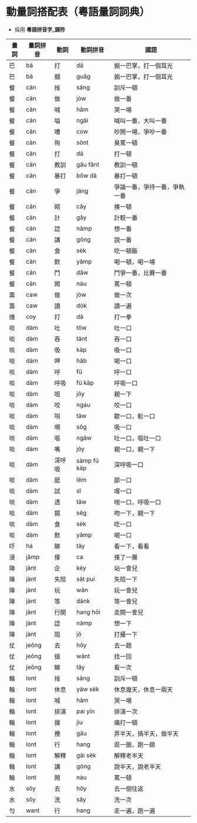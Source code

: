 # 動量詞搭配表（粵語量詞詞典）

* 採用 **粵語拼音字_調符**

量詞 | 量詞拼音 | 動詞 | 動詞拼音 | 國語
--- | --- | --- | --- | ---
巴 | bä | 打 | dã | 搧一巴掌，打一個耳光
巴 | bä | 摑 | guâg | 搧一巴掌，打一個耳光
餐 | cän | 㨘 | sãng | 訓斥一頓
餐 | cän | 做 | jòw | 做一番
餐 | cän | 喊 | hâm | 哭一場
餐 | cän | 嗌 | ngâi | 喊叫一番，大叫一番
餐 | cän | 嘈 | cow | 吵鬧一場，爭吵一番
餐 | cän | 徇 | sönt | 臭罵一頓
餐 | cän | 打 | dã | 打一頓
餐 | cän | 教訓 | gâu fânt | 教訓一頓
餐 | cän | 暴打 | bôw dã | 暴打一頓
餐 | cän | 爭 | jäng | 爭論一番，爭持一番，爭執一番
餐 | cän | 砌 | cây | 揍一頓
餐 | cän | 計 | gây | 計較一番
餐 | cän | 諗 | nãmp | 想一番
餐 | cän | 講 | gõng | 說一番
餐 | cän | 食 | sèk | 吃一頓飯
餐 | cän | 飲 | yãmp | 喝一頓，喝一場
餐 | cän | 鬥 | dâw | 鬥爭一番，比賽一番
餐 | cän | 鬧 | nàu | 罵一頓
籌 | caw | 做 | jòw | 做一次
籌 | caw | 讀 | dòk | 讀一遍
捶 | coy | 打 | dã | 打一拳
啖 | dàm | 吐 | tôw | 吐一口
啖 | dàm | 吞 | tänt | 吞一口
啖 | dàm | 吸 | käp | 吸一口
啖 | dàm | 呷 | hâb | 喝一口
啖 | dàm | 呼 | fü | 呼一口
啖 | dàm | 呼吸 | fü käp | 呼吸一口
啖 | dàm | 咀 | jõy | 親一下
啖 | dàm | 咬 | ngáu | 咬一口
啖 | dàm | 唞 | tãw | 歇一口，鬆一口
啖 | dàm | 嗍 | sôg | 吸一口
啖 | dàm | 嘔 | ngãw | 吐一口，嘔吐一口
啖 | dàm | 嘴 | jõy | 親一口，親一下
啖 | dàm | 深呼吸 | sämp fü käp | 深呼吸一口
啖 | dàm | 舐 | lẽm | 舔一口
啖 | dàm | 試 | sî | 嚐一口
啖 | dàm | 透 | tãw | 喘一口，呼吸一口
啖 | dàm | 錫 | sêg | 吻一下，親一下
啖 | dàm | 食 | sèk | 吃一口
啖 | dàm | 飲 | yãmp | 喝一口
吓 | há | 睇 | tãy | 看一下，看看
浸 | jâmp | 搽 | ca | 搽了一層
陣 | jànt | 企 | kéy | 站一會兒
陣 | jànt | 失陪 | sät pui | 失陪一下
陣 | jànt | 玩 | wãn | 玩一會兒
陣 | jànt | 等 | dãnk | 等一會兒
陣 | jànt | 行開 | hang höi | 走開一會兒
陣 | jànt | 諗 | nãmp | 想一下
陣 | jànt | 阻 | jõ | 打擾一下
仗 | jeông | 去 | hôy | 去一趟
仗 | jeông | 搵 | wãnt | 找一回
仗 | jeông | 睇 | tãy | 看一次
輪 | lont | 㨘 | sãng | 訓斥一頓
輪 | lont | 休息 | yäw sëk | 休息幾天，休息一兩天
輪 | lont | 喊 | hâm | 哭一場
輪 | lont | 排演 | pai yĩn | 排演一次
輪 | lont | 摷 | jìu | 痛打一頓
輪 | lont | 攪 | gãu | 弄半天，搞半天，做半天
輪 | lont | 行 | hang | 逛一圈，跑一趟
輪 | lont | 解釋 | gãi sëk | 解釋老半天
輪 | lont | 講 | gõng | 說半天，說老半天
輪 | lont | 鬧 | nàu | 罵一頓
水 | sõy | 去 | hôy | 去一個往返
水 | sõy | 洗 | sãy | 洗一次
勻 | want | 行 | hang | 走一遍，跑一遍
